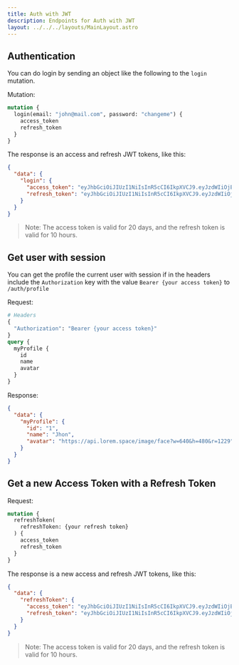 ```yaml
---
title: Auth with JWT
description: Endpoints for Auth with JWT
layout: ../../../layouts/MainLayout.astro
---
```


## Authentication

You can do login by sending an object like the following to the `login` mutation.

Mutation:

```graphql
mutation {
  login(email: "john@mail.com", password: "changeme") {
    access_token
    refresh_token
  }
}
```

The response is an access and refresh JWT tokens, like this:

```json
{
  "data": {
    "login": {
      "access_token": "eyJhbGciOiJIUzI1NiIsInR5cCI6IkpXVCJ9.eyJzdWIiOjEsImlhdCI6MTY3Mjc3ODY4MywiZXhwIjoxNjc0NTA2NjgzfQ.kq-NxeQb-IT5SRKNV1BYEiYwFih2jhXXjJZMKsN5ziU",
      "refresh_token": "eyJhbGciOiJIUzI1NiIsInR5cCI6IkpXVCJ9.eyJzdWIiOjEsImlhdCI6MTY3Mjc3ODY4MywiZXhwIjoxNjcyODE0NjgzfQ.XMjQQ6tTHAvy2ELrsYN0enWcQTo0PTeqb46-OrhUK7o"
    }
  }
}
```

> Note: The access token is valid for 20 days, and the refresh token is valid for 10 hours.

## Get user with session

You can get the profile the current user with session if in the headers include the `Authorization` key with the value `Bearer {your access token}` to `/auth/profile`

Request:

```graphql
# Headers
{
  "Authorization": "Bearer {your access token}"
}
query {
  myProfile {
    id
    name
    avatar
  }
}
```

Response:

```json
{
  "data": {
    "myProfile": {
      "id": "1",
      "name": "Jhon",
      "avatar": "https://api.lorem.space/image/face?w=640&h=480&r=1229"
    }
  }
}
```

## Get a new Access Token with a Refresh Token

Request:

```graphql
mutation {
  refreshToken(
    refreshToken: {your refresh token}
  ) {
    access_token
    refresh_token
  }
}
```

The response is a new access and refresh JWT tokens, like this:

```json
{
  "data": {
    "refreshToken": {
      "access_token": "eyJhbGciOiJIUzI1NiIsInR5cCI6IkpXVCJ9.eyJzdWIiOjEsImlhdCI6MTY3Mjc3ODgwMiwiZXhwIjoxNjc0NTA2ODAyfQ.HjsfDRBlSu1W5jBTUmfk_sS3SfrZGppjarrVGOt2IuI",
      "refresh_token": "eyJhbGciOiJIUzI1NiIsInR5cCI6IkpXVCJ9.eyJzdWIiOjEsImlhdCI6MTY3Mjc3ODgwMiwiZXhwIjoxNjcyODE0ODAyfQ.vVBGJYyxlTaI5k_pseGAOKHhuACIFo1wOzHI20oRF6M"
    }
  }
}
```

> Note: The access token is valid for 20 days, and the refresh token is valid for 10 hours.
